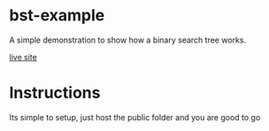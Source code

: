 # bst-example

A simple demonstration to show how a binary search tree works.

 [live site](https://bst-example.vercel.app)

# Instructions

Its simple to setup, just host the public folder and you are good to go